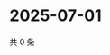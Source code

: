 # 2025-07-01

共 0 条

<!-- BEGIN ZHIHUQUESTIONS -->
<!-- 最后更新时间 Tue Jul 01 2025 12:31:08 GMT+0800 (China Standard Time) -->

<!-- END ZHIHUQUESTIONS -->
